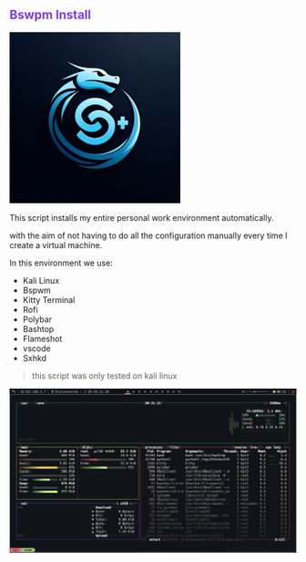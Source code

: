 ## <span style="color: #7E3BF7FF">Bswpm Install</span>

              
<img src="/img/bspwm.webp" width="300">

This script installs my entire personal work environment automatically.

with the aim of not having to do all the configuration manually every time I create a virtual machine.

In this environment we use:

- Kali Linux
- Bspwm
- Kitty Terminal
- Rofi
- Polybar 
- Bashtop
- Flameshot
- vscode
- Sxhkd

> this script was only tested on kali linux

<img src="/img/main.png">